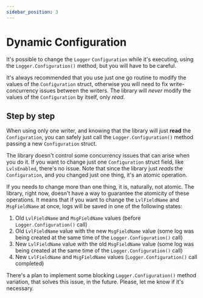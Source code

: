 ```yaml
---
sidebar_position: 3
---
```


# Dynamic Configuration

It's possible to change the `Logger` `Configuration` while it's executing, using the `Logger.Configuration()` method, but you will have to be careful.

It's always recommended that you use just one go routine to modify the values of the `Configuration` struct, otherwise you will need to fix write-concurrency issues between the writers. The library will _never_ modify the values of the `Configuration` by itself, only _read_.

## Step by step

When using only one writer, and knowing that the library will just **read** the `Configuration`, you can safely just call the `Logger.Configuration()` method passing a new `Configuration` struct.

The library doesn't control some concurrency issues that can arise when you do it. If you want to change just one `Configuration` struct field, like `LvlsEnabled`, there's no issue. Note that since the library just _reads_ the `Configuration`, and you changed just one thing, it's an atomic operation.

If you needs to change more than one thing, it is, naturally, not atomic. The library, right now, doesn't have a way to guarantee the atomicity of these operations. It means that if you want to change the `LvlFieldName` and `MsgFieldName` at once, logs will be saved in one of the following states:

1. Old `LvlFieldName` and `MsgFieldName` values (before `Logger.Configuration()` call)
2. Old `LvlFieldName` value with the new `MsgFieldName` value (some log was being created at the same time of the `Logger.Configuration()` call)
3. New `LvlFieldName` value with the old `MsgFieldName` value (some log was being created at the same time of the `Logger.Configuration()` call)
4. New `LvlFieldName` and `MsgFieldName` values (`Logger.Configuration()` call completed)

There's a plan to implement some blocking `Logger.Configuration()` method variation, that solves this issue, in the future. Please, let me know if it's necessary.
